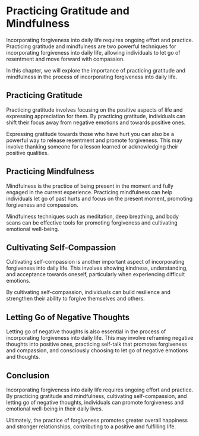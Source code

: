 # Practicing Gratitude and Mindfulness

Incorporating forgiveness into daily life requires ongoing effort and practice. Practicing gratitude and mindfulness are two powerful techniques for incorporating forgiveness into daily life, allowing individuals to let go of resentment and move forward with compassion.

In this chapter, we will explore the importance of practicing gratitude and mindfulness in the process of incorporating forgiveness into daily life.

Practicing Gratitude
--------------------

Practicing gratitude involves focusing on the positive aspects of life and expressing appreciation for them. By practicing gratitude, individuals can shift their focus away from negative emotions and towards positive ones.

Expressing gratitude towards those who have hurt you can also be a powerful way to release resentment and promote forgiveness. This may involve thanking someone for a lesson learned or acknowledging their positive qualities.

Practicing Mindfulness
----------------------

Mindfulness is the practice of being present in the moment and fully engaged in the current experience. Practicing mindfulness can help individuals let go of past hurts and focus on the present moment, promoting forgiveness and compassion.

Mindfulness techniques such as meditation, deep breathing, and body scans can be effective tools for promoting forgiveness and cultivating emotional well-being.

Cultivating Self-Compassion
---------------------------

Cultivating self-compassion is another important aspect of incorporating forgiveness into daily life. This involves showing kindness, understanding, and acceptance towards oneself, particularly when experiencing difficult emotions.

By cultivating self-compassion, individuals can build resilience and strengthen their ability to forgive themselves and others.

Letting Go of Negative Thoughts
-------------------------------

Letting go of negative thoughts is also essential in the process of incorporating forgiveness into daily life. This may involve reframing negative thoughts into positive ones, practicing self-talk that promotes forgiveness and compassion, and consciously choosing to let go of negative emotions and thoughts.

Conclusion
----------

Incorporating forgiveness into daily life requires ongoing effort and practice. By practicing gratitude and mindfulness, cultivating self-compassion, and letting go of negative thoughts, individuals can promote forgiveness and emotional well-being in their daily lives.

Ultimately, the practice of forgiveness promotes greater overall happiness and stronger relationships, contributing to a positive and fulfilling life.
